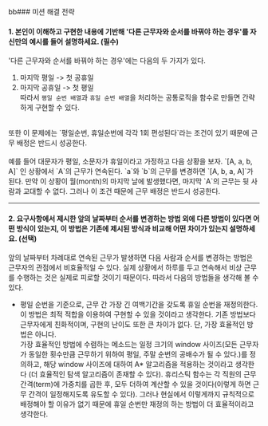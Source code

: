 bb### 미션 해결 전략

#### 1. 본인이 이해하고 구현한 내용에 기반해 '다른 근무자와 순서를 바꿔야 하는 경우'를 자신만의 예시를 들어 설명하세요. (필수)

'다른 근무자와 순서를 바꿔야 하는 경우'에는 다음의 두 가지가 있다.
1. 마지막 평일 -> 첫 공휴일
2. 마지막 공휴일 -> 첫 평일</br>
따라서 `평일 순번 배열`과 `휴일 순번 배열`을 처리하는 공통로직을 함수로 만들면 간략하게 구현할 수 있다.</br>
</br>
또한 이 문제에는 `평일순번, 휴일순번에 각각 1회 편성된다`라는 조건이 있기 때문에 근무 배정은 반드시 성공한다.</br>
</br>
예를 들어 대문자가 평일, 소문자가 휴일이라고 가정하고 다음 상황을 보자. `[A, a, b, A]` 인 상황에서 `A`의 근무가 연속된다. `a`와 `b`의 근무를 변경하면 `[A, b, a, A]`가 된다. 만약 이 상황이 월(month)의 마지막 날에 발생했다면, 마지막 `A`의 근무는 뒷 사람과 교대할 수 없다. 그러나 이 조건 때문에 근무 배정은 반드시 성공한다.</br>

---

#### 2. 요구사항에서 제시한 앞의 날짜부터 순서를 변경하는 방법 외에 다른 방법이 있다면 어떤 방식이 있는지, 이 방법은 기존에 제시된 방식과 비교해 어떤 차이가 있는지 설명하세요. (선택)

앞의 날짜부터 차례대로 연속된 근무가 발생하면 다음 사람과 순서를 변경하는 방법은 근무자의 관점에서 비효율적일 수 있다. 실제 상황에서 하루를 두고 연속해서 비상 근무를 수행하는 것은 실제로 피로할 것이기 때문이다. 따라서 다음의 방법들을 생각해 볼 수 있다.
- 평일 순번을 기준으로, 근무 간 가장 긴 여백기간을 갖도록 휴일 순번을 재정의한다.
이 방법은 최적 적합을 이용하여 구현할 수 있을 것이라고 생각한다. 기존 방법보다 근무자에게 친화적이며, 구현의 난이도 또한 큰 차이가 없다. 단, 가장 효율적인 방법은 아니다.</br>
가장 효율적인 방법에 수렴하는 메소드는 일정 크기의 window 사이즈(모든 근무자가 동일한 횟수만큼 근무하기 위하여 평일, 주말 순번의 공배수가 될 수 있다.)를 정의하고, 해당 window 사이즈에 대하여 A* 알고리즘을 적용하는 것이라고 생각한다 (더 효율적인 탐색 알고리즘이 존재할 수 있다). 휴리스틱 함수는 각 직원의 근무 간격(term)에 가중치를 곱한 후, 모두 더하여 계산할 수 있을 것이다(이렇게 하면 근무 간격이 일정해지도록 유도할 수 있다). 그러나 현실에서 이렇게까지 규칙적으로 배정해야 할 이유가 없기 때문에 휴일 순번만 재정의 하는 방법이 더 효율적이라고 생각한다.
